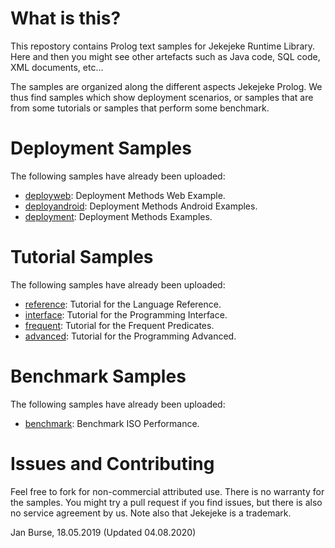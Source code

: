 # What is this?

This repostory contains Prolog text samples for Jekejeke
Runtime Library. Here and then you might see other artefacts
such as Java code, SQL code, XML documents, etc...

The samples are organized along the different aspects Jekejeke Prolog.
We thus find samples which show deployment scenarios, or samples
that are from some tutorials or samples that perform some benchmark.

# Deployment Samples

The following samples have already been uploaded:
- [deployweb](deployweb):
  Deployment Methods Web Example.
- [deployandroid](deployandroid):
  Deployment Methods Android Examples.
- [deployment](deployment):
  Deployment Methods Examples.

# Tutorial Samples

The following samples have already been uploaded:
- [reference](https://github.com/jburse/jekejeke-samples/tree/master/jekrun/reference):
  Tutorial for the Language Reference.
- [interface](https://github.com/jburse/jekejeke-samples/tree/master/jekrun/interface):
  Tutorial for the Programming Interface.
- [frequent](https://github.com/jburse/jekejeke-samples/tree/master/jekrun/frequent):
  Tutorial for the Frequent Predicates.
- [advanced](https://github.com/jburse/jekejeke-samples/tree/master/jekrun/advanced):
  Tutorial for the Programming Advanced.

# Benchmark Samples

The following samples have already been uploaded:
- [benchmark](https://github.com/jburse/jekejeke-samples/tree/master/jekrun/benchmark):
  Benchmark ISO Performance.

# Issues and Contributing

Feel free to fork for non-commercial attributed use. There
 is no warranty for the samples. You might try a pull
request if you find issues, but there is also no service
agreement by us. Note also that Jekejeke is a trademark.

Jan Burse, 18.05.2019 (Updated 04.08.2020)

